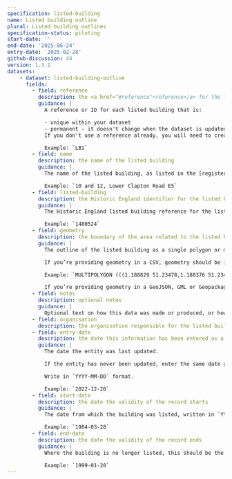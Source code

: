 ```yaml
---
specification: listed-building
name: Listed building outline
plural: Listed building outlines
specification-status: piloting
start-date: ''
end-date: '2025-06-24'
entry-date: '2025-02-28'
github-discussion: 44
version: 1.3.1
datasets:
    - dataset: listed-building-outline
      fields:
        - field: reference
          description: the <a href="#reference">reference</a> for the listed building
          guidance: |
            A reference or ID for each listed building that is:

            - unique within your dataset
            - permanent - it doesn't change when the dataset is updated
            If you don't use a reference already, you will need to create one. It can be the Historic England reference used in the [register of listed buildings](https://historicengland.org.uk/listing/the-list/), or a short set of letters or numbers.

            Example: `LB1`
        - field: name
          description: the name of the listed building
          guidance: |
            The name of the listed building, as listed in the [register of listed buildings](https://historicengland.org.uk/listing/the-list/).

            Example: `10 and 12, Lower Clapton Road E5`
        - field: listed-building
          description: the Historic England identifier for the listed building, for example <a href="https://historicengland.org.uk/listing/the-list/list-entry/1024710" class="govuk-link">1024710</a>
          guidance: |
            The Historic England listed building reference for the listed building. This is recorded in the [register of listed buildings](https://historicengland.org.uk/listing/the-list/) as "List Entry Number".

            Example: `1480524`
        - field: geometry
          description: the boundary of the area related to the listed building. Use curtilage (according to the <a href="https://historicengland.org.uk/images-books/publications/listed-buildings-and-curtilage-advice-note-10/heag125-listed-buildings-and-curtilage/" class="govuk-link">Historic England advice note</a>) if it’s available.
          guidance: |
            The outline of the listed building as a single polygon or multipolygon value. All points in the polygon must be in the WGS84 coordinate reference system.

            If you’re providing geometry in a CSV, geometry should be in well-known text (WKT).

            Example: `MULTIPOLYGON (((1.188829 51.23478,1.188376 51.234909,1.188381 51.234917,1.187912 51.235022...`

            If you’re providing geometry in a GeoJSON, GML or Geopackage, use the associated geometry format.
        - field: notes
          description: optional notes
          guidance: |
            Optional text on how this data was made or produced, or how it can be interpreted.
        - field: organisation
          description: the organisation responsible for the listed building
        - field: entry-date
          description: the date this information has been entered as a record
          guidance: |
            The date the entity was last updated.

            If the entity has never been updated, enter the same date as start-date.

            Write in `YYYY-MM-DD` format.

            Example: `2022-12-20`
        - field: start-date
          description: the date the validity of the record starts
          guidance: |
            The date from which the building was listed, written in `YYYY-MM-DD` format.

            Example: `1984-03-28`
        - field: end-date
          description: the date the validity of the record ends
          guidance: |
            Where the building is no longer listed, this should be the date that it was [no longer in effect](https://standards.planning-data.dev/principles/#we-shouldn%E2%80%99t-delete-entries-in-a-register), written in YYYY-MM-DD format. If it's still listed, leave the cell blank.

            Example: `1999-01-20`
---
```


